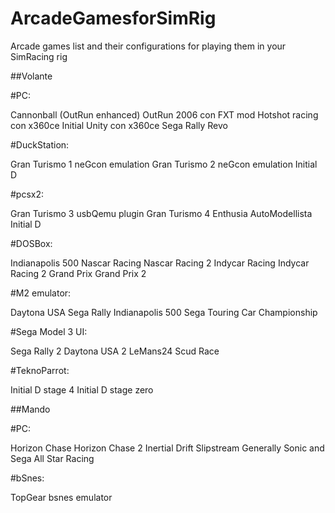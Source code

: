 # ArcadeGamesforSimRig
Arcade games list and their configurations for playing them in your SimRacing rig

##Volante

#PC:

Cannonball (OutRun enhanced)
OutRun 2006 con FXT mod
Hotshot racing con x360ce
Initial Unity con x360ce
Sega Rally Revo

#DuckStation:

Gran Turismo 1 neGcon emulation
Gran Turismo 2 neGcon emulation
Initial D

#pcsx2:

Gran Turismo 3 usbQemu plugin
Gran Turismo 4
Enthusia
AutoModellista
Initial D

#DOSBox:

Indianapolis 500
Nascar Racing
Nascar Racing 2
Indycar Racing
Indycar Racing 2
Grand Prix 
Grand Prix 2

#M2 emulator:

Daytona USA
Sega Rally
Indianapolis 500
Sega Touring Car Championship

#Sega Model 3 UI:

Sega Rally 2
Daytona USA 2
LeMans24
Scud Race

#TeknoParrot:

Initial D stage 4
Initial D stage zero

##Mando

#PC:

Horizon Chase
Horizon Chase 2
Inertial Drift
Slipstream
Generally
Sonic and Sega All Star Racing


#bSnes:

TopGear bsnes emulator

